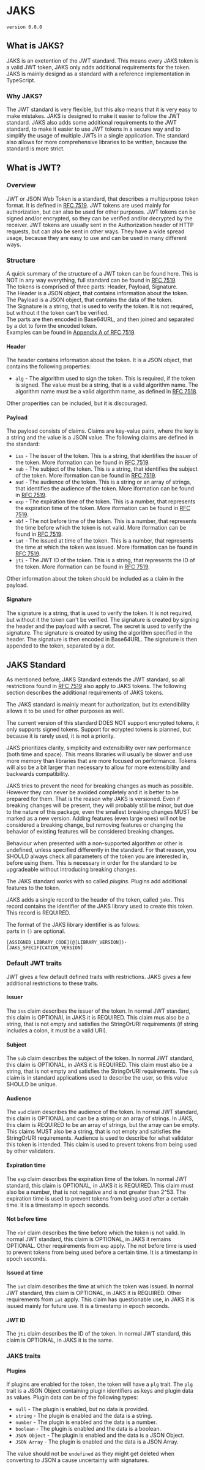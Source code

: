 # JAKS

`version 0.0.0`

## What is JAKS?

JAKS is an exetention of the JWT standard. This means every JAKS token is a valid JWT token, JAKS only adds additional requirements for the token. JAKS is mainly designd as a standard with a reference implementation in TypeScript.

### Why JAKS?

The JWT standard is very flexible, but this also means that it is very easy to make mistakes. JAKS is designed to make it easier to follow the JWT standard. JAKS also adds some additional requirements to the JWT standard, to make it easier to use JWT tokens in a secure way and to simplify the usage of multiple JWTs in a single application. The standard also allows for more comprehensive libraries to be written, because the standard is more strict.

## What is JWT?

### Overview

JWT or JSON Web Token is a standard, that describes a multipurpose token format. It is defined in [RFC 7519](https://tools.ietf.org/html/rfc7519). JWT tokens are used mainly for authorization, but can also be used for other purposes. JWT tokens can be signed and/or encrypted, so they can be verified and/or decrypted by the receiver. JWT tokens are usually sent in the Authorization header of HTTP requests, but can also be sent in other ways. They have a wide spread usage, because they are easy to use and can be used in many different ways.

### Structure

A quick summary of the structure of a JWT token can be found here. This is NOT in any way everything, full standard can be found in [RFC 7519](https://tools.ietf.org/html/rfc7519).  
The tokens is comprised of three parts: Header, Payload, Signature.  
The Header is a JSON object, that contains information about the token.  
The Payload is a JSON object, that contains the data of the token.  
The Signature is a string, that is used to verify the token. It is not required, but without it the token can't be verified.  
The parts are then encoded in Base64URL, and then joined and separated by a dot to form the encoded token.  
Examples can be found in [Appendix A of RFC 7519](https://www.rfc-editor.org/rfc/rfc7519#appendix-A).

#### Header

The header contains information about the token. It is a JSON object, that contains the following properties:

* `alg` - The algorithm used to sign the token. This is required, if the token is signed. The value must be a string, that is a valid algorithm name. The algorithm name must be a valid algorithm name, as defined in [RFC 7518](https://tools.ietf.org/html/rfc7518#section-3.1).

Other properities can be included, but it is discouraged.

#### Payload
The payload consists of claims. Claims are key-value pairs, where the key is a string and the value is a JSON value. The following claims are defined in the standard:

* `iss` - The issuer of the token. This is a string, that identifies the issuer of the token. More iformation can be found in [RFC 7519](https://tools.ietf.org/html/rfc7519#section-4.1.1).
* `sub` - The subject of the token. This is a string, that identifies the subject of the token. More iformation can be found in [RFC 7519](https://tools.ietf.org/html/rfc7519#section-4.1.2).
* `aud` - The audience of the token. This is a string or an array of strings, that identifies the audience of the token. More iformation can be found in [RFC 7519](https://tools.ietf.org/html/rfc7519#section-4.1.3).
* `exp` - The expiration time of the token. This is a number, that represents the expiration time of the token. More iformation can be found in [RFC 7519](https://tools.ietf.org/html/rfc7519#section-4.1.4).
* `nbf` - The not before time of the token. This is a number, that represents the time before which the token is not valid. More iformation can be found in [RFC 7519](https://tools.ietf.org/html/rfc7519#section-4.1.5).
* `iat` - The issued at time of the token. This is a number, that represents the time at which the token was issued. More iformation can be found in [RFC 7519](https://tools.ietf.org/html/rfc7519#section-4.1.6).
* `jti` - The JWT ID of the token. This is a string, that represents the ID of the token. More iformation can be found in [RFC 7519](https://tools.ietf.org/html/rfc7519#section-4.1.7).

Other information about the token should be included as a claim in the payload.

#### Signature

The signature is a string, that is used to verify the token. It is not required, but without it the token can't be verified. The signature is created by signing the header and the payload with a secret. The secret is used to verify the signature. The signature is created by using the algorithm specified in the header. The signature is then encoded in Base64URL. The signature is then appended to the token, separated by a dot.

## JAKS Standard

As mentioned before, JAKS Standard extends the JWT standard, so all restrictions found in [RFC 7519](https://tools.ietf.org/html/rfc7519) also apply to JAKS tokens. The following section describes the additional requirements of JAKS tokens.  

The JAKS standard is mainly meant for authorization, but its extendibility allows it to be used for other purposes as well.  

The current version of this standard DOES NOT support encrypted tokens, it only supports signed tokens. Support for ecrypted tokens is planned, but because it is rarely used, it is not a priority.  

JAKS prioritizes clarity, simplicity and extensibility over raw performance (both time and space). This means libraries will usually be slower and use more memory than libraries that are more focused on performance. Tokens will also be a bit larger than necessary to allow for more extensibility and backwards compatibility.  

JAKS tries to prevent the need for breaking changes as much as possible. However they can never be avoided completely and it is better to be prepared for them. That is the reason why JAKS is versioned. Even if breaking changes will be present, they will probably still be minor, but due to the nature of this package, even the smallest breaking changes MUST be marked as a new version. Adding features (even large ones) will not be considered a breaking change, but removing features or changing the behavior of existing features will be considered breaking changes.  

Behaviour when presented with a non-supported algorithm or other is undefined, unless specified differently in the standard. For that reason, you SHOULD always check all parameters of the token you are interested in, before using them. This is necessary in order for the standard to be upgradeable without introducing breaking changes. 

The JAKS standard works with so called *plugins*. Plugins add additional features to the token.

JAKS adds a single record to the header of the token, called `jaks`. This record contains the identifier of the JAKS library used to create this token. This record is REQUIRED.

The format of the JAKS library identifier is as folows:  
parts in `()` are optional.
```
[ASSIGNED_LIBRARY_CODE](@[LIBRARY_VERSION])-[JAKS_SPECIFICATION_VERSION]
```

### Default JWT traits

JWT gives a few default defined traits with restrictions. JAKS gives a few additional restrictions to these traits.

#### Issuer

The `iss` claim describes the issuer of the token. In normal JWT standard, this claim is OPTIONAl, in JAKS it is REQUIRED. This claim mus also be a string, that is not empty and satisfies the StringOrURI requirements (if string includes a colon, it must be a valid URI).

#### Subject

The `sub` claim describes the subject of the token. In normal JWT standard, this claim is OPTIONAL, in JAKS it is REQUIRED. This claim must also be a string, that is not empty and satisfies the StringOrURI requirements. The `sub` claim is in standard applications used to describe the user, so this value SHOULD be unique.

#### Audience

The `aud` claim describes the audience of the token. In normal JWT standard, this claim is OPTIONAL and can be a string or an array of strings. In JAKS, this claim is REQUIRED to be an array of strings, but the array can be empty. This claims MUST also be a string, that is not empty and satisfies the StringOrURI requirements. Audience is used to describe for what validator this token is intended. This claim is used to prevent tokens from being used by other validators.

#### Expiration time

The `exp` claim describes the expiration time of the token. In normal JWT standard, this claim is OPTIONAL, in JAKS it is REQUIRED. This claim must also be a number, that is not negative and is not greater than 2^53. The expiration time is used to prevent tokens from being used after a certain time. It is a timestamp in epoch seconds.

#### Not before time

The `nbf` claim describes the time before which the token is not valid. In normal JWT standard, this claim is OPTIONAL, in JAKS it remains OPTIONAL. Other requirements from `exp` apply. The not before time is used to prevent tokens from being used before a certain time. It is a timestamp in epoch seconds.

#### Issued at time

The `iat` claim describes the time at which the token was issued. In normal JWT standard, this claim is OPTIONAL, in JAKS it is REQUIRED. Other requirements from `iat` apply. This claim has questionable use, in JAKS it is isuued mainly for future use. It is a timestamp in epoch seconds.

#### JWT ID

The `jti` claim describes the ID of the token. In normal JWT standard, this claim is OPTIONAL, in JAKS it is the same.

### JAKS traits

#### Plugins

If plugins are enabled for the token, the token will have a `plg` trait. The `plg` trait is a JSON Object containing plugin identifiers as keys and plugin data as values. Plugin data can be of the following types:
* `null` - The plugin is enabled, but no data is provided.
* `string` - The plugin is enabled and the data is a string.
* `number` - The plugin is enabled and the data is a number.
* `boolean` - The plugin is enabled and the data is a boolean.
* `JSON Object` - The plugin is enabled and the data is a JSON Object.
* `JSON Array` - The plugin is enabled and the data is a JSON Array.

The value should not be `undefined` as they might get deleted when converting to JSON a cause uncertainty with signatures.



